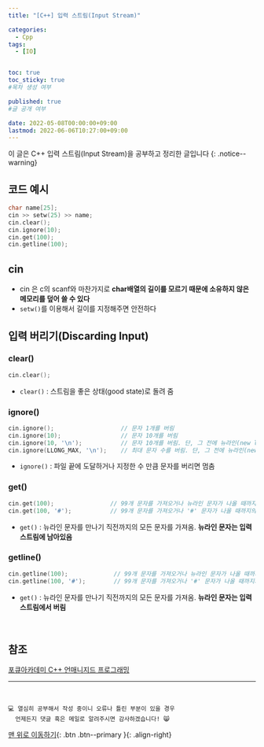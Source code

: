 ```yaml
---
title: "[C++] 입력 스트림(Input Stream)" 

categories:
  - Cpp
tags:
  - [IO]


toc: true
toc_sticky: true
#목차 생성 여부

published: true
#글 공개 여부

date: 2022-05-08T00:00:00+09:00
lastmod: 2022-06-06T10:27:00+09:00
---
```


이 글은 C++ 입력 스트림(Input Stream)을 공부하고 정리한 글입니다
{: .notice--warning}

## 코드 예시
```cpp
char name[25];
cin >> setw(25) >> name;
cin.clear();
cin.ignore(10);
cin.get(100);
cin.getline(100);
```
## cin
- cin 은 c의 scanf와 마찬가지로 **char배열의 길이를 모르기 때문에 소유하지 않은 메모리를 덮어 쓸 수 있다**
- `setw()`를 이용해서 길이를 지정해주면 안전하다

## 입력 버리기(Discarding Input)
### clear()
```cpp
cin.clear();
```
- `clear()` : 스트림을 좋은 상태(good state)로 돌려 줌

### ignore()
```cpp
cin.ignore();                   // 문자 1개를 버림
cin.ignore(10);                 // 문자 10개를 버림
cin.ignore(10, '\n');           // 문자 10개를 버림. 단, 그 전에 뉴라인(new line) 문자를 버리면 곧바로 멈춤
cin.ignore(LLONG_MAX, '\n');    // 최대 문자 수를 버림. 단, 그 전에 뉴라인(new line) 문자를 버리면 곧바로 멈춤
```
- `ignore()` : 파일 끝에 도달하거나 지정한 수 만큼 문자를 버리면 멈춤

### get()
```cpp
cin.get(100);                // 99개 문자를 가져오거나 뉴라인 문자가 나올 때까지의 문자를 가져온다
cin.get(100, '#');           // 99개 문자를 가져오거나 '#' 문자가 나올 때까지의 문자를 가져온다
```
- `get()` : 뉴라인 문자를 만나기 직전까지의 모든 문자를 가져옴. **뉴라인 문자는 입력 스트림에 남아있음**

### getline()
```cpp
cin.getline(100);             // 99개 문자를 가져오거나 뉴라인 문자가 나올 때까지의 문자를 가져온다
cin.getline(100, '#');        // 99개 문자를 가져오거나 '#' 문자가 나올 때까지의 문자를 가져온다
```
- `get()` : 뉴라인 문자를 만나기 직전까지의 모든 문자를 가져옴. **뉴라인 문자는 입력 스트림에서 버림**

<br>

## 참조
[포큐아카데미 C++ 언매니지드 프로그래밍](https://pocu-ko.teachable.com/p/comp3200)

***
<br>

    💻 열심히 공부해서 작성 중이니 오류나 틀린 부분이 있을 경우 
      언제든지 댓글 혹은 메일로 알려주시면 감사하겠습니다! 😸

[맨 위로 이동하기](#){: .btn .btn--primary }{: .align-right}